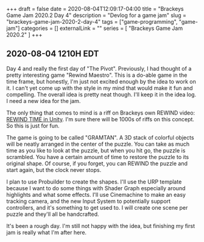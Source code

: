 +++ 
draft = false
date = 2020-08-04T12:09:17-04:00
title = "Brackeys Game Jam 2020.2 Day 4"
description = "Devlog for a game jam"
slug = "brackeys-game-jam-2020-2-day-4" 
tags = ["game-programming", "game-jam"]
categories = []
externalLink = ""
series = [ "Brackeys Game Jam 2020.2" ]
+++

## 2020-08-04 1210H EDT
Day 4 and really the first day of "The Pivot". Previously, I had thought of a pretty interesting game "Rewind Maestro". This is a do-able game in the time frame, but honestly, I'm just not excited enough by the idea to work on it. I  can't yet come up with the style in my mind that would make it fun and compelling. The overall idea is pretty neat though. I'll keep it in the idea log. I need a new idea for the jam.

The only thing that comes to mind is a riff on Brackeys own REWIND video: [REWIND TIME in Unity](https://www.youtube.com/watch?v=eqlHpPzS22U&list=LLSy96YSvT3AFn904zr0dKuQ). I'm sure there will be 1000s of riffs on this concept. So this is just for fun.

The game is going to be called "GRAMTAN". A 3D stack of colorful objects will be neatly arranged in the center of the puzzle. You can take as much time as you like to look at the puzzle, but when you hit go, the puzzle is scrambled. You have a certain amount of time to restore the puzzle to its original shape. Of course, if you forget, you can REWIND the puzzle and start again, but the clock never stops.

I plan to use Probuilder to create the shapes. I'll use the URP template because I want to do some things with Shader Graph especially around highlights and what some effects. I'll use Cinemachine to make an easy tracking camera, and the new Input System to potentially support controllers, and it's something to get used to. I will create one scene per puzzle and they'll all be handcrafted.

It's been a rough day. I'm still not happy with the idea, but finishing my first jam is really what I'm after here.

